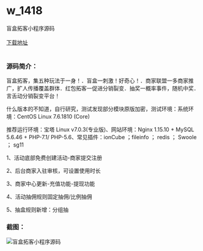 # w_1418
盲盒拓客小程序源码
<br/></br>
[下载地址](https://www.uuid2.com/1418.html "下载地址")
<br/></br>
<h3>源码简介：</h3>
<p>盲盒拓客，集五种玩法于一身！．盲盒一刺激！好奇心！．商家联盟一多商家推广，扩人传播覆盖群体．红包拓客一促进分销裂变．抽奖一概率事件，随机中奖．言舌动分销裂变平台！<p>
<p>什么版本的不知道，自行研究，测试发现部分模块原版加密，测试环境：系统环境：CentOS Linux 7.6.1810 (Core)<p>
<p>推荐运行环境：宝塔 Linux v7.0.3(专业版)、网站环境：Nginx 1.15.10 + MySQL 5.6.46 + PHP-7.1/ PHP-5.6、常见插件：ionCube ；fileinfo ； redis ； Swoole ； sg11<p>
<p>1、活动底部免费创建活动-商家提交注册<p>
<p>2、后台商家入驻审核，可设置使用时长<p>
<p>3、商家中心更新-充值功能-提现功能<p>
<p>4、活动抽佣规则固定抽佣/比例抽佣<p>
<p>5、抽盒规则新增：分组抽<p>
<h3>截图：</h3>
<img src="https://www.uuid2.com/wp-content/uploads/img/202108/96c65af230.png" alt="盲盒拓客小程序源码">

